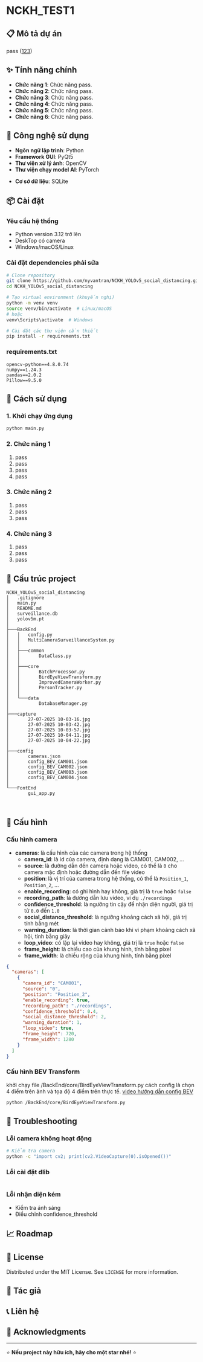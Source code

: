 # NCKH_TEST1

## 📋 Mô tả dự án

pass ([123](./config/cameras.json))

## ✨ Tính năng chính

- **Chức năng 1**: Chức năng pass.
- **Chức năng 2**: Chức năng pass.
- **Chức năng 3**: Chức năng pass.
- **Chức năng 4**: Chức năng pass.
- **Chức năng 5**: Chức năng pass.
- **Chức năng 6**: Chức năng pass.

## 🚀 Công nghệ sử dụng

- **Ngôn ngữ lập trình**: Python
- **Framework GUI**: PyQt5
- **Thư viện xử lý ảnh**: OpenCV
- **Thư viện chạy model AI**: PyTorch

[//]: # (- **Face Detection - RetinaFace**)

[//]: # (- **Face Recognition - GhostFaceNets**:)

- **Cơ sở dữ liệu**: SQLite

## 📦 Cài đặt

### Yêu cầu hệ thống

- Python version 3.12 trở lên
- DeskTop có camera
- Windows/macOS/Linux

### Cài đặt dependencies phải sửa

```bash
# Clone repository
git clone https://github.com/nyvantran/NCKH_YOLOv5_social_distancing.git
cd NCKH_YOLOv5_social_distancing

# Tạo virtual environment (khuyến nghị)
python -m venv venv
source venv/bin/activate  # Linux/macOS
# hoặc
venv\Scripts\activate  # Windows

# Cài đặt các thư viện cần thiết
pip install -r requirements.txt
```

### requirements.txt

```
opencv-python==4.8.0.74
numpy==1.24.3
pandas==2.0.2
Pillow==9.5.0
```

## 🎯 Cách sử dụng

### 1. Khởi chạy ứng dụng

```bash
python main.py
```

### 2. Chức năng 1

1. pass
2. pass
3. pass
4. pass

### 3. Chức năng 2

1. pass
2. pass
3. pass

### 4. Chức năng 3

1. pass
2. pass
3. pass

## 📁 Cấu trúc project

```
NCKH_YOLOv5_social_distancing
│   .gitignore
│   main.py
│   README.md
│   surveillance.db
│   yolov5m.pt
│
├───BackEnd
│   │   config.py
│   │   MultiCameraSurveillanceSystem.py
│   │
│   ├───common
│   │       DataClass.py
│   │
│   ├───core
│   │       BatchProcessor.py
│   │       BirdEyeViewTransform.py
│   │       ImprovedCameraWorker.py
│   │       PersonTracker.py
│   │   
│   └───data
│           DatabaseManager.py
│   
├───capture      
│       27-07-2025 10-03-16.jpg
│       27-07-2025 10-03-42.jpg
│       27-07-2025 10-03-57.jpg
│       27-07-2025 10-04-11.jpg
│       27-07-2025 10-04-22.jpg
│    
├───config
│       cameras.json
│       config_BEV_CAM001.json
│       config_BEV_CAM002.json
│       config_BEV_CAM003.json
│       config_BEV_CAM004.json
│
└───FontEnd
        gui_app.py
    


```

## 🔧 Cấu hình

### Cấu hình camera

- **cameras**: là cấu hình của các camera trong hệ thống
  - **camera_id**: là id của camera, định dạng là CAM001, CAM002, ...
  - **source**: là đường dẫn đến camera hoặc video, có thể là `0` cho camera mặc định hoặc đường dẫn đến file video
  - **position**: là vị trí của camera trong hệ thống, có thể là `Position_1`, `Position_2`, ...
  - **enable_recording**: có ghi hình hay không, giá trị là `true` hoặc `false`
  - **recording_path**: là đường dẫn lưu video, ví dụ `./recordings`
  - **confidence_threshold**: là ngưỡng tin cậy để nhận diện người, giá trị từ `0.0` đến `1.0`
  - **social_distance_threshold**: là ngưỡng khoảng cách xã hội, giá trị tính bằng mét
  - **warning_duration**: là thời gian cảnh báo khi vi phạm khoảng cách xã hội, tính bằng giây
  - **loop_video**: có lặp lại video hay không, giá trị là `true` hoặc `false`
  - **frame_height**: là chiều cao của khung hình, tính bằng pixel
  - **frame_width**: là chiều rộng của khung hình, tính bằng pixel

```json
{
  "cameras": [
    {
      "camera_id": "CAM001",
      "source": "0",
      "position": "Position_2",
      "enable_recording": true,
      "recording_path": "./recordings",
      "confidence_threshold": 0.4,
      "social_distance_threshold": 2,
      "warning_duration": 1,
      "loop_video": true,
      "frame_height": 720,
      "frame_width": 1280
    }
  ]
}
```

### Cấu hình BEV Transform

khởi chạy file /BackEnd/core/BirdEyeViewTransform.py cách config là chọn 4 điểm trên ảnh và tọa độ 4 điểm trên thực
tế. [video hướng dẫn config BEV](/video_demo_config.mp4)

```bash
python /BackEnd/core/BirdEyeViewTransform.py
```

[//]: # (## 📊 Tính năng 1)

[//]: # ()
[//]: # (- **Nhận diện nhiều khuôn mặt**: Có thể nhận diện đồng thời nhiều sinh viên)

[//]: # (- **Chống gian lận**: Phát hiện ảnh giả, video replay &#40;đang tích hợp&#41;)

## 🐛 Troubleshooting

### Lỗi camera không hoạt động

```bash #sẽ sửa
# Kiểm tra camera
python -c "import cv2; print(cv2.VideoCapture(0).isOpened())"
```

### Lỗi cài đặt dlib

```bash

```

### Lỗi nhận diện kém

- Kiểm tra ánh sáng
- Điều chỉnh confidence_threshold

## 📈 Roadmap

[//]: # (## 🤝 Đóng góp)

[//]: # ()
[//]: # (1. Fork dự án)

[//]: # (2. Tạo branch tính năng &#40;`git checkout -b feature/AmazingFeature`&#41;)

[//]: # (3. Commit thay đổi &#40;`git commit -m 'Add some AmazingFeature'`&#41;)

[//]: # (4. Push lên branch &#40;`git push origin feature/AmazingFeature`&#41;)

[//]: # (5. Tạo Pull Request)

## 📄 License

Distributed under the MIT License. See `LICENSE` for more information.

## 👥 Tác giả

[//]: # (- **namkuner** - *Developer* - [GitHub]&#40;https://github.com/namkuner&#41;)

## 📞 Liên hệ

[//]: # ()

[//]: # (- Email: namkuner@gmail.com)

[//]: # (- GitHub: [@namkuner]&#40;https://github.com/namkuner&#41;)

[//]: # (- LinkedIn:[Nam Phạm]&#40;https://www.linkedin.com/in/nam-pha%CC%A3m-b94697257/&#41;)

[//]: # (- Youtube: [namkuner]&#40;https://www.youtube.com/@namkuner&#41;)

[//]: # (- FaceBook: [Nam Phạm]&#40;https://www.facebook.com/nam.pham.927201/&#41;)

## 🙏 Acknowledgments

---

⭐ **Nếu project này hữu ích, hãy cho một star nhé!** ⭐

